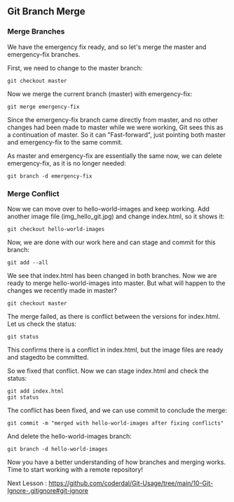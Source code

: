 ## Git Branch Merge

### Merge Branches

We have the emergency fix ready, and so let's merge the master and emergency-fix branches.

First, we need to change to the master branch:

    git checkout master

Now we merge the current branch (master) with emergency-fix:

    git merge emergency-fix

Since the emergency-fix branch came directly from master, and no other changes had been made to master while we were working, Git sees this as a continuation of master. So it can "Fast-forward", just pointing both master and emergency-fix to the same commit.

As master and emergency-fix are essentially the same now, we can delete emergency-fix, as it is no longer needed:

    git branch -d emergency-fix

### Merge Conflict

Now we can move over to hello-world-images and keep working. Add another image file (img_hello_git.jpg) and change index.html, so it shows it:

    git checkout hello-world-images

Now, we are done with our work here and can stage and commit for this branch:

    git add --all

We see that index.html has been changed in both branches. Now we are ready to merge hello-world-images into master. But what will happen to the changes we recently made in master?

    git checkout master

The merge failed, as there is conflict between the versions for index.html. Let us check the status:

    git status

This confirms there is a conflict in index.html, but the image files are ready and stagedto be committed.

So we fixed that conflict. 
Now we can stage index.html and check the status:

    git add index.html
    git status

The conflict has been fixed, and we can use commit to conclude the merge:

    git commit -m "merged with hello-world-images after fixing conflicts"

And delete the hello-world-images branch:

    git branch -d hello-world-images

Now you have a better understanding of how branches and merging works. Time to start working with a remote repository!

Next Lesson : https://github.com/coderdal/Git-Usage/tree/main/10-Git-Ignore-.gitignore#git-ignore
